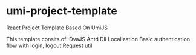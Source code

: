 # umi-project-template
React Project Template Based On UmiJS

This template consits of:
DvaJS
Antd
Dll
Localization
Basic authentication flow with login, logout
Request util
